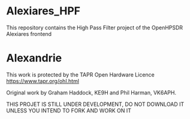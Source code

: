 # Alexiares_HPF
This repository contains the High Pass Filter project of the OpenHPSDR Alexiares frontend
# Alexandrie

This work is protected by the TAPR Open Hardware Licence https://www.tapr.org/ohl.html

Original work by Graham Haddock, KE9H and Phil Harman, VK6APH.

THIS PROJET IS STILL UNDER DEVELOPMENT, DO NOT DOWNLOAD IT UNLESS YOU INTEND TO FORK AND WORK ON IT

